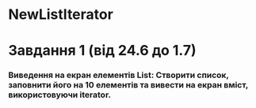 # NewListIterator
# Завдання 1 (від 24.6 до 1.7)
### Виведення на екран елементів List: Створити список, заповнити його на 10 елементів та вивести на екран вміст, використовуючи iterator.